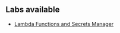## Labs available
* [Lambda Functions and Secrets Manager](https://github.com/cltpt/Labs/tree/main/AWS/Lambda%20Functions%20and%20Secrets%20Manager)
